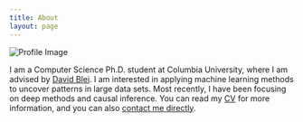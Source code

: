 ```yaml
---
title: About
layout: page
---
```


![Profile Image]({{site.base_url}}/assets/images/columbiaIDcircle.png)

<p>I am a Computer Science Ph.D. student at Columbia University, where I am advised by <a href="http://www.cs.columbia.edu/~blei/">David Blei</a>. I am interested in applying machine learning methods to uncover patterns in large data sets. Most recently, I have been focusing on deep methods and causal inference. You can read my <a href="{{site.base_url}}/files/keyonvafa_cv.pdf">CV</a> for more information, and you can also <a class="link" href="mailto:keyon.vafa@columbia.edu">contact me directly</a>.</p>

<!--<h2>Projects</h2>

<ul>
	<li><a href="{{site.base_url}}/deep-gaussian-processes/">Training and Inference for Deep Gaussian Processes</a></li>
</ul>-->

